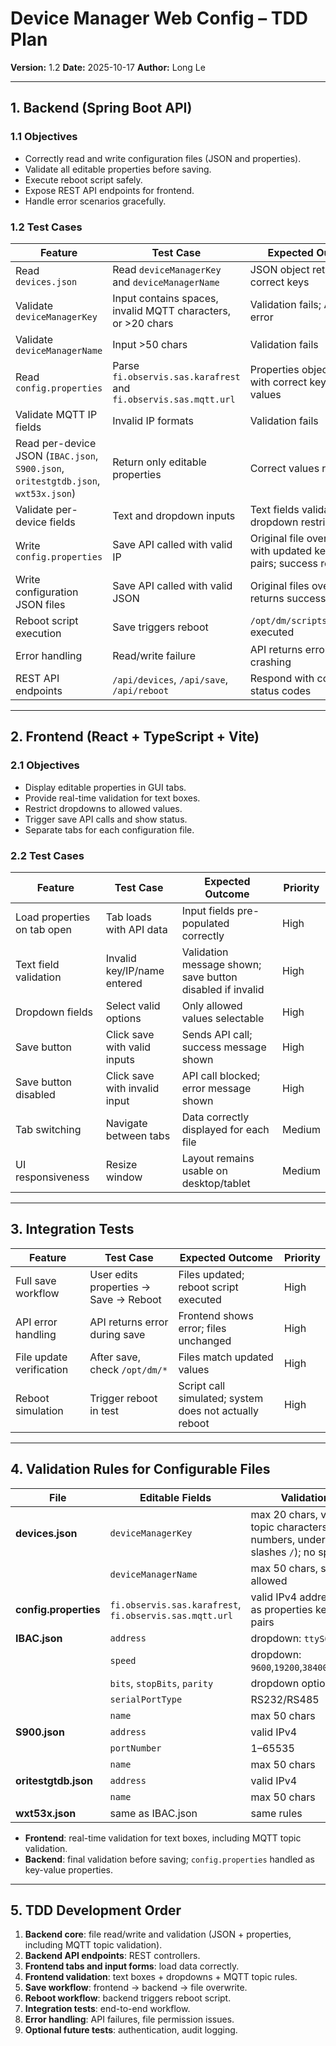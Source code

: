 # Device Manager Web Config – TDD Plan

**Version:** 1.2
**Date:** 2025-10-17
**Author:** Long Le

---

## 1. Backend (Spring Boot API)

### 1.1 Objectives

* Correctly read and write configuration files (JSON and properties).
* Validate all editable properties before saving.
* Execute reboot script safely.
* Expose REST API endpoints for frontend.
* Handle error scenarios gracefully.

### 1.2 Test Cases

| Feature                                                                            | Test Case                                                        | Expected Outcome                                                         | Priority |
| ---------------------------------------------------------------------------------- | ---------------------------------------------------------------- | ------------------------------------------------------------------------ | -------- |
| Read `devices.json`                                                                | Read `deviceManagerKey` and `deviceManagerName`                  | JSON object returned with correct keys                                   | High     |
| Validate `deviceManagerKey`                                                        | Input contains spaces, invalid MQTT characters, or >20 chars     | Validation fails; API returns error                                      | High     |
| Validate `deviceManagerName`                                                       | Input >50 chars                                                  | Validation fails                                                         | Medium   |
| Read `config.properties`                                                           | Parse `fi.observis.sas.karafrest` and `fi.observis.sas.mqtt.url` | Properties object returned with correct keys and values                  | High     |
| Validate MQTT IP fields                                                            | Invalid IP formats                                               | Validation fails                                                         | High     |
| Read per-device JSON (`IBAC.json`, `S900.json`, `oritestgtdb.json`, `wxt53x.json`) | Return only editable properties                                  | Correct values returned                                                  | High     |
| Validate per-device fields                                                         | Text and dropdown inputs                                         | Text fields validated; dropdown restricted                               | High     |
| Write `config.properties`                                                          | Save API called with valid IP                                    | Original file overwritten with updated key-value pairs; success returned | High     |
| Write configuration JSON files                                                     | Save API called with valid JSON                                  | Original files overwritten; returns success                              | High     |
| Reboot script execution                                                            | Save triggers reboot                                             | `/opt/dm/scripts/reboot.sh` executed                                     | High     |
| Error handling                                                                     | Read/write failure                                               | API returns error without crashing                                       | High     |
| REST API endpoints                                                                 | `/api/devices`, `/api/save`, `/api/reboot`                       | Respond with correct status codes                                        | High     |

---

## 2. Frontend (React + TypeScript + Vite)

### 2.1 Objectives

* Display editable properties in GUI tabs.
* Provide real-time validation for text boxes.
* Restrict dropdowns to allowed values.
* Trigger save API calls and show status.
* Separate tabs for each configuration file.

### 2.2 Test Cases

| Feature                     | Test Case                     | Expected Outcome                                          | Priority |
| --------------------------- | ----------------------------- | --------------------------------------------------------- | -------- |
| Load properties on tab open | Tab loads with API data       | Input fields pre-populated correctly                      | High     |
| Text field validation       | Invalid key/IP/name entered   | Validation message shown; save button disabled if invalid | High     |
| Dropdown fields             | Select valid options          | Only allowed values selectable                            | High     |
| Save button                 | Click save with valid inputs  | Sends API call; success message shown                     | High     |
| Save button disabled        | Click save with invalid input | API call blocked; error message shown                     | High     |
| Tab switching               | Navigate between tabs         | Data correctly displayed for each file                    | Medium   |
| UI responsiveness           | Resize window                 | Layout remains usable on desktop/tablet                   | Medium   |

---

## 3. Integration Tests

| Feature                  | Test Case                             | Expected Outcome                                       | Priority |
| ------------------------ | ------------------------------------- | ------------------------------------------------------ | -------- |
| Full save workflow       | User edits properties → Save → Reboot | Files updated; reboot script executed                  | High     |
| API error handling       | API returns error during save         | Frontend shows error; files unchanged                  | High     |
| File update verification | After save, check `/opt/dm/*`         | Files match updated values                             | High     |
| Reboot simulation        | Trigger reboot in test                | Script call simulated; system does not actually reboot | High     |

---

## 4. Validation Rules for Configurable Files

| File                  | Editable Fields                                         | Validation Rules                                                                                                      |
| --------------------- | ------------------------------------------------------- | --------------------------------------------------------------------------------------------------------------------- |
| **devices.json**      | `deviceManagerKey`                                      | max 20 chars, valid MQTT topic characters only (letters, numbers, underscores `_`, slashes `/`); no spaces or `#`/`+` |
|                       | `deviceManagerName`                                     | max 50 chars, spaces allowed                                                                                          |
| **config.properties** | `fi.observis.sas.karafrest`, `fi.observis.sas.mqtt.url` | valid IPv4 addresses; parse as properties key-value pairs                                                             |
| **IBAC.json**         | `address`                                               | dropdown: `ttyS0`,`ttyS1`                                                                                             |
|                       | `speed`                                                 | dropdown: `9600`,`19200`,`38400`,`57600`,`115200`                                                                     |
|                       | `bits`, `stopBits`, `parity`                            | dropdown options                                                                                                      |
|                       | `serialPortType`                                        | RS232/RS485                                                                                                           |
|                       | `name`                                                  | max 50 chars                                                                                                          |
| **S900.json**         | `address`                                               | valid IPv4                                                                                                            |
|                       | `portNumber`                                            | 1–65535                                                                                                               |
|                       | `name`                                                  | max 50 chars                                                                                                          |
| **oritestgtdb.json**  | `address`                                               | valid IPv4                                                                                                            |
|                       | `name`                                                  | max 50 chars                                                                                                          |
| **wxt53x.json**       | same as IBAC.json                                       | same rules                                                                                                            |

* **Frontend**: real-time validation for text boxes, including MQTT topic validation.
* **Backend**: final validation before saving; `config.properties` handled as key-value properties.

---

## 5. TDD Development Order

1. **Backend core**: file read/write and validation (JSON + properties, including MQTT topic validation).
2. **Backend API endpoints**: REST controllers.
3. **Frontend tabs and input forms**: load data correctly.
4. **Frontend validation**: text boxes + dropdowns + MQTT topic rules.
5. **Save workflow**: frontend → backend → file overwrite.
6. **Reboot workflow**: backend triggers reboot script.
7. **Integration tests**: end-to-end workflow.
8. **Error handling**: API failures, file permission issues.
9. **Optional future tests**: authentication, audit logging.
